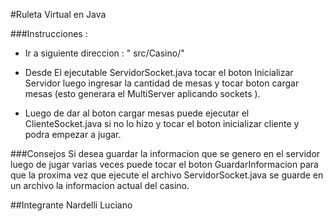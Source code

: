 #Ruleta Virtual en Java

###Instrucciones :
- Ir a siguiente direccion : " src/Casino/"

- Desde El ejecutable ServidorSocket.java tocar el boton Inicializar Servidor luego ingresar la cantidad de mesas y tocar boton cargar mesas (esto generara el MultiServer aplicando sockets ).
- Luego de dar al boton cargar mesas puede ejecutar el ClienteSocket.java si no lo hizo y tocar el boton inicializar cliente y podra empezar a jugar.

###Consejos
Si desea guardar la informacion que se genero en el servidor luego de jugar varias veces puede tocar el boton GuardarInformacion para que la proxima vez que ejecute el archivo ServidorSocket.java se guarde en un archivo la informacion actual del casino.


##Integrante
Nardelli Luciano

